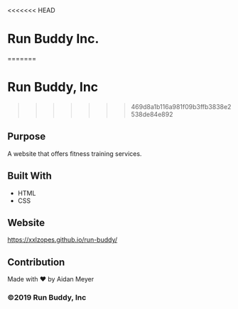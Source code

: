 <<<<<<< HEAD
# Run Buddy Inc.
=======
# Run Buddy, Inc
>>>>>>> 469d8a1b116a981f09b3ffb3838e2538de84e892

## Purpose
A website that offers fitness training services. 

## Built With
* HTML
* CSS

## Website
https://xxlzopes.github.io/run-buddy/

## Contribution
Made with ❤️ by Aidan Meyer

### ©️2019 Run Buddy, Inc 
